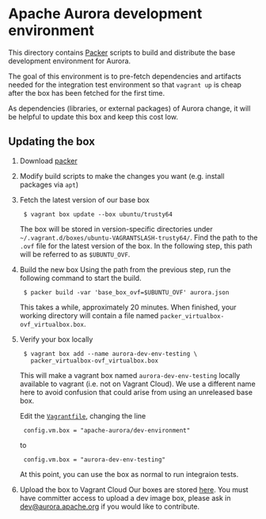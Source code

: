 # Apache Aurora development environment

This directory contains [Packer](https://packer.io) scripts
to build and distribute the base development environment for Aurora.

The goal of this environment is to pre-fetch dependencies and artifacts
needed for the integration test environment so that `vagrant up` is
cheap after the box has been fetched for the first time.

As dependencies (libraries, or external packages) of Aurora change, it
will be helpful to update this box and keep this cost low.

## Updating the box

1. Download [packer](https://www.packer.io/downloads.html)

2. Modify build scripts to make the changes you want
   (e.g. install packages via `apt`)

3. Fetch the latest version of our base box

        $ vagrant box update --box ubuntu/trusty64

    The box will be stored in version-specific directories under
    `~/.vagrant.d/boxes/ubuntu-VAGRANTSLASH-trusty64/`.  Find the path to the `.ovf` file for the
    latest version of the box.  In the following step, this path will be referred to as
    `$UBUNTU_OVF`.

4. Build the new box
    Using the path from the previous step, run the following command to start the build.

        $ packer build -var 'base_box_ovf=$UBUNTU_OVF' aurora.json

    This takes a while, approximately 20 minutes.  When finished, your working directory will
    contain a file named `packer_virtualbox-ovf_virtualbox.box`.

5. Verify your box locally

        $ vagrant box add --name aurora-dev-env-testing \
          packer_virtualbox-ovf_virtualbox.box

    This will make a vagrant box named `aurora-dev-env-testing` locally available to vagrant
    (i.e. not on Vagrant Cloud).  We use a different name here to avoid confusion that could
    arise from using an unreleased base box.

    Edit the [`Vagrantfile`](../../Vagrantfile), changing the line

        config.vm.box = "apache-aurora/dev-environment"

    to

        config.vm.box = "aurora-dev-env-testing"

    At this point, you can use the box as normal to run integraion tests.

6. Upload the box to Vagrant Cloud
    Our boxes are stored [here](https://atlas.hashicorp.com/apache-aurora/boxes/dev-environment).
    You must have committer access to upload a dev image box, please
    ask in dev@aurora.apache.org if you would like to contribute.
